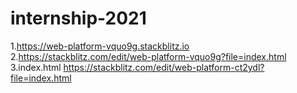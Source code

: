 # internship-2021
1.https://web-platform-vquo9g.stackblitz.io
2.https://stackblitz.com/edit/web-platform-vquo9g?file=index.html
3.index.html
https://stackblitz.com/edit/web-platform-ct2ydl?file=index.html

